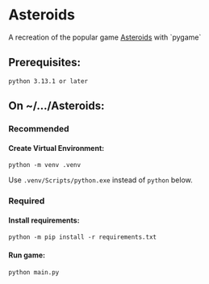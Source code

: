 
# Asteroids

A recreation of the popular game [Asteroids](https://en.wikipedia.org/wiki/Asteroids_(video_game)) with `pygame`


## Prerequisites:
```
python 3.13.1 or later
```

## On ~/.../Asteroids:

### Recommended
#### Create Virtual Environment:
```
python -m venv .venv
```
Use `.venv/Scripts/python.exe` instead of `python` below.

### Required

#### Install requirements:

```
python -m pip install -r requirements.txt
```

#### Run game:
```
python main.py
```